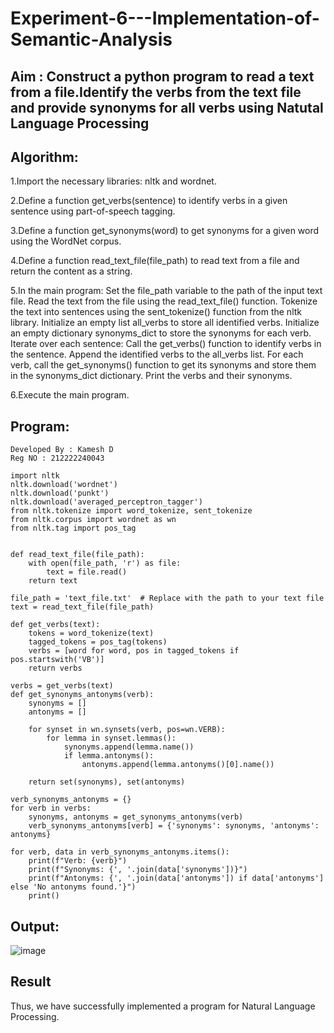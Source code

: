 # Experiment-6---Implementation-of-Semantic-Analysis

## Aim : Construct a python program to read a text from a file.Identify the verbs from the text file and provide synonyms for all verbs using Natutal Language Processing 

## Algorithm:

1.Import the necessary libraries: nltk and wordnet.

2.Define a function get_verbs(sentence) to identify verbs in a given sentence using part-of-speech tagging.

3.Define a function get_synonyms(word) to get synonyms for a given word using the WordNet corpus.

4.Define a function read_text_file(file_path) to read text from a file and return the content as a string.

5.In the main program:
Set the file_path variable to the path of the input text file.
Read the text from the file using the read_text_file() function.
Tokenize the text into sentences using the sent_tokenize() function from the nltk library.
Initialize an empty list all_verbs to store all identified verbs.
Initialize an empty dictionary synonyms_dict to store the synonyms for each verb.
Iterate over each sentence:
Call the get_verbs() function to identify verbs in the sentence.
Append the identified verbs to the all_verbs list.
For each verb, call the get_synonyms() function to get its synonyms and store them in the synonyms_dict dictionary.
Print the verbs and their synonyms.

6.Execute the main program.


## Program:
```
Developed By : Kamesh D
Reg NO : 212222240043

import nltk
nltk.download('wordnet')
nltk.download('punkt')
nltk.download('averaged_perceptron_tagger')
from nltk.tokenize import word_tokenize, sent_tokenize
from nltk.corpus import wordnet as wn
from nltk.tag import pos_tag


def read_text_file(file_path):
    with open(file_path, 'r') as file:
        text = file.read()
    return text

file_path = 'text_file.txt'  # Replace with the path to your text file
text = read_text_file(file_path)

def get_verbs(text):
    tokens = word_tokenize(text)
    tagged_tokens = pos_tag(tokens)
    verbs = [word for word, pos in tagged_tokens if pos.startswith('VB')]
    return verbs

verbs = get_verbs(text)
def get_synonyms_antonyms(verb):
    synonyms = []
    antonyms = []

    for synset in wn.synsets(verb, pos=wn.VERB):
        for lemma in synset.lemmas():
            synonyms.append(lemma.name())
            if lemma.antonyms():
                antonyms.append(lemma.antonyms()[0].name())

    return set(synonyms), set(antonyms)

verb_synonyms_antonyms = {}
for verb in verbs:
    synonyms, antonyms = get_synonyms_antonyms(verb)
    verb_synonyms_antonyms[verb] = {'synonyms': synonyms, 'antonyms': antonyms}

for verb, data in verb_synonyms_antonyms.items():
    print(f"Verb: {verb}")
    print(f"Synonyms: {', '.join(data['synonyms'])}")
    print(f"Antonyms: {', '.join(data['antonyms']) if data['antonyms'] else 'No antonyms found.'}")
    print()

```


## Output:

![image](https://github.com/KameshLeVI/Experiment-6---Implementation-of-Semantic-Analysis/assets/120780633/e38a7b2f-3ed9-4d63-b0c7-0ceb82918d0e)


## Result
Thus, we have successfully implemented a program for Natural Language Processing.
